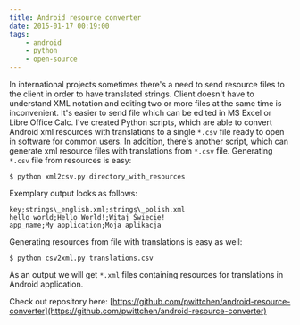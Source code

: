 ```yaml
---
title: Android resource converter
date: 2015-01-17 00:19:00
tags:
	- android
	- python
	- open-source
---
```


In international projects sometimes there's a need to send resource files to the client in order to have translated strings. Client doesn't have to understand XML notation and editing two or more files at the same time is inconvenient. It's easier to send file which can be edited in MS Excel or Libre Office Calc. I've created Python scripts, which are able to convert Android xml resources with translations to a single `*.csv` file ready to open in software for common users. In addition, there's another script, which can generate xml resource files with translations from `*.csv` file. Generating `*.csv` file from resources is easy: 

```
$ python xml2csv.py directory_with_resources
```

Exemplary output looks as follows:

```
key;strings\_english.xml;strings\_polish.xml
hello_world;Hello World!;Witaj Świecie!
app_name;My application;Moja aplikacja
```

Generating resources from file with translations is easy as well: 

```
$ python csv2xml.py translations.csv
```

As an output we will get `*.xml` files containing resources for translations in Android application. 

Check out repository here: [https://github.com/pwittchen/android-resource-converter](https://github.com/pwittchen/android-resource-converter)

